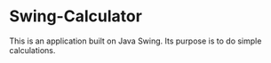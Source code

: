 # Swing-Calculator
This is an application built on Java Swing. Its purpose is to do simple calculations.
